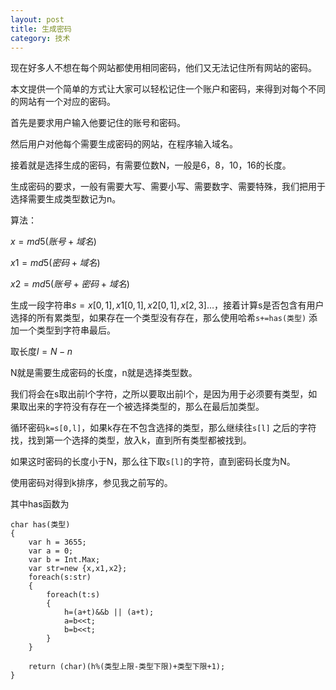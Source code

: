 ```yaml
---
layout: post
title: 生成密码 
category: 技术 
---
```

现在好多人不想在每个网站都使用相同密码，他们又无法记住所有网站的密码。

本文提供一个简单的方式让大家可以轻松记住一个账户和密码，来得到对每个不同的网站有一个对应的密码。
<!--more-->
<!-- csdn -->

首先是要求用户输入他要记住的账号和密码。

然后用户对他每个需要生成密码的网站，在程序输入域名。

接着就是选择生成的密码，有需要位数N，一般是6，8，10，16的长度。

生成密码的要求，一般有需要大写、需要小写、需要数字、需要特殊，我们把用于选择需要生成类型数记为n。

算法：

$x=md5(账号+域名)$

$x1=md5(密码+域名)$

$x2=md5(账号+密码+域名)$

生成一段字符串$s=x[0,1],x1[0,1],x2[0,1],x[2,3]…$，接着计算s是否包含有用户选择的所有累类型，如果存在一个类型没有存在，那么使用哈希`s+=has(类型)` 添加一个类型到字符串最后。

取长度$l=N-n$

N就是需要生成密码的长度，n就是选择类型数。

我们将会在s取出前l个字符，之所以要取出前l个，是因为用于必须要有类型，如果取出来的字符没有存在一个被选择类型的，那么在最后加类型。

循环密码`k=s[0,l]`，如果k存在不包含选择的类型，那么继续往`s[l]` 之后的字符找，找到第一个选择的类型，放入k，直到所有类型都被找到。

如果这时密码的长度小于N，那么往下取`s[l]`的字符，直到密码长度为N。

使用密码对得到k排序，参见我之前写的。

其中has函数为

```
char has(类型)
{
    var h = 3655;
    var a = 0;
    var b = Int.Max;
    var str=new {x,x1,x2};
    foreach(s:str)
    {
        foreach(t:s)
        {
            h=(a+t)&&b || (a+t);
            a=b<<t;
            b=b<<t;
        }
    }
    
    return (char)(h%(类型上限-类型下限)+类型下限+1);
}
```




